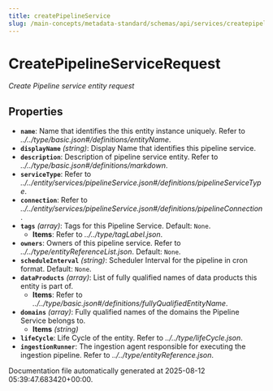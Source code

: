 ```yaml
---
title: createPipelineService
slug: /main-concepts/metadata-standard/schemas/api/services/createpipelineservice
---
```


# CreatePipelineServiceRequest

*Create Pipeline service entity request*

## Properties

- **`name`**: Name that identifies the this entity instance uniquely. Refer to *../../type/basic.json#/definitions/entityName*.
- **`displayName`** *(string)*: Display Name that identifies this pipeline service.
- **`description`**: Description of pipeline service entity. Refer to *../../type/basic.json#/definitions/markdown*.
- **`serviceType`**: Refer to *../../entity/services/pipelineService.json#/definitions/pipelineServiceType*.
- **`connection`**: Refer to *../../entity/services/pipelineService.json#/definitions/pipelineConnection*.
- **`tags`** *(array)*: Tags for this Pipeline Service. Default: `None`.
  - **Items**: Refer to *../../type/tagLabel.json*.
- **`owners`**: Owners of this pipeline service. Refer to *../../type/entityReferenceList.json*. Default: `None`.
- **`scheduleInterval`** *(string)*: Scheduler Interval for the pipeline in cron format. Default: `None`.
- **`dataProducts`** *(array)*: List of fully qualified names of data products this entity is part of.
  - **Items**: Refer to *../../type/basic.json#/definitions/fullyQualifiedEntityName*.
- **`domains`** *(array)*: Fully qualified names of the domains the Pipeline Service belongs to.
  - **Items** *(string)*
- **`lifeCycle`**: Life Cycle of the entity. Refer to *../../type/lifeCycle.json*.
- **`ingestionRunner`**: The ingestion agent responsible for executing the ingestion pipeline. Refer to *../../type/entityReference.json*.


Documentation file automatically generated at 2025-08-12 05:39:47.683420+00:00.
